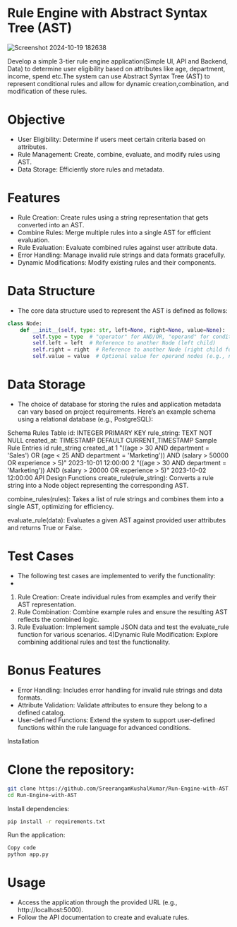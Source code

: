 # Rule Engine with Abstract Syntax Tree (AST)

![Screenshot 2024-10-19 182638](https://github.com/user-attachments/assets/539bfdae-7355-4842-8c09-0d391b33f35e)

Develop a simple 3-tier rule engine application(Simple UI, API and Backend, Data) to determine user eligibility based on attributes like age, department, income, spend etc.The system can use Abstract Syntax Tree (AST) to represent conditional rules and allow for dynamic creation,combination, and modification of these rules.

# Objective
- User Eligibility: Determine if users meet certain criteria based on attributes.
- Rule Management: Create, combine, evaluate, and modify rules using AST.
- Data Storage: Efficiently store rules and metadata.
# Features
- Rule Creation: Create rules using a string representation that gets converted into an AST.
- Combine Rules: Merge multiple rules into a single AST for efficient evaluation.
- Rule Evaluation: Evaluate combined rules against user attribute data.
- Error Handling: Manage invalid rule strings and data formats gracefully.
- Dynamic Modifications: Modify existing rules and their components.
# Data Structure
- The core data structure used to represent the AST is defined as follows:

```python
class Node:
    def __init__(self, type: str, left=None, right=None, value=None):
        self.type = type  # "operator" for AND/OR, "operand" for conditions
        self.left = left  # Reference to another Node (left child)
        self.right = right  # Reference to another Node (right child for operators)
        self.value = value  # Optional value for operand nodes (e.g., number for comparisons)
```
# Data Storage
- The choice of database for storing the rules and application metadata can vary based on project requirements. Here’s an example schema using a relational database (e.g., PostgreSQL):

Schema
Rules Table
id: INTEGER PRIMARY KEY
rule_string: TEXT NOT NULL
created_at: TIMESTAMP DEFAULT CURRENT_TIMESTAMP
Sample Rule Entries
id	rule_string	created_at
1	"((age > 30 AND department = 'Sales') OR (age < 25 AND department = 'Marketing')) AND (salary > 50000 OR experience > 5)"	2023-10-01 12:00:00
2	"((age > 30 AND department = 'Marketing')) AND (salary > 20000 OR experience > 5)"	2023-10-02 12:00:00
API Design
Functions
create_rule(rule_string): Converts a rule string into a Node object representing the corresponding AST.

combine_rules(rules): Takes a list of rule strings and combines them into a single AST, optimizing for efficiency.

evaluate_rule(data): Evaluates a given AST against provided user attributes and returns True or False.

# Test Cases
- The following test cases are implemented to verify the functionality:
- 
1) Rule Creation: Create individual rules from examples and verify their AST representation.
2) Rule Combination: Combine example rules and ensure the resulting AST reflects the combined logic.
3) Rule Evaluation: Implement sample JSON data and test the evaluate_rule function for various scenarios.
4)Dynamic Rule Modification: Explore combining additional rules and test the functionality.

# Bonus Features
- Error Handling: Includes error handling for invalid rule strings and data formats.
- Attribute Validation: Validate attributes to ensure they belong to a defined catalog.
- User-defined Functions: Extend the system to support user-defined functions within the rule language for advanced conditions.

Installation
# Clone the repository:

```bash
git clone https://github.com/SreerangamKushalKumar/Run-Engine-with-AST.git
cd Run-Engine-with-AST
```

Install dependencies:

```bash
pip install -r requirements.txt
```
Run the application:

```bash
Copy code
python app.py
```
# Usage
- Access the application through the provided URL (e.g., http://localhost:5000).
- Follow the API documentation to create and evaluate rules.
